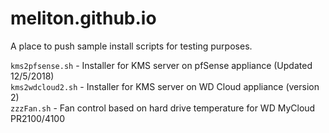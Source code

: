 # meliton.github.io

A place to push sample install scripts for testing purposes. <br>

`kms2pfsense.sh`  - Installer for KMS server on pfSense appliance (Updated 12/5/2018)<br>
`kms2wdcloud2.sh` - Installer for KMS server on WD Cloud appliance (version 2) <br>
`zzzFan.sh`       - Fan control based on hard drive temperature for WD MyCloud PR2100/4100
